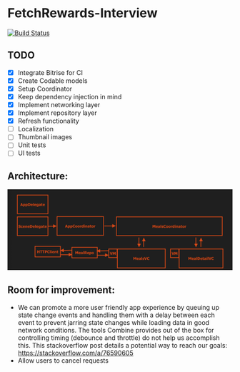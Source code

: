 # FetchRewards-Interview

[![Build Status](https://app.bitrise.io/app/0548c39f-ab19-4912-a213-9baa647312b7/status.svg?token=xmeiF9x02Ak3ZpcaA5FO5Q&branch=master)](https://app.bitrise.io/app/0548c39f-ab19-4912-a213-9baa647312b7)

## TODO

- [x] Integrate Bitrise for CI
- [x] Create Codable models
- [x] Setup Coordinator
- [x] Keep dependency injection in mind
- [x] Implement networking layer
- [x] Implement repository layer
- [x] Refresh functionality
- [ ] Localization
- [ ] Thumbnail images
- [ ] Unit tests
- [ ] UI tests

## Architecture:
![app_architecture](/app_architecture.png)

## Room for improvement:

* We can promote a more user friendly app experience by queuing up state change events and handling them with a delay between each event to prevent jarring state changes while loading data in good network conditions. The tools Combine provides out of the box for controlling timing (debounce and throttle) do not help us accomplish this. This stackoverflow post details a potential way to reach our goals: https://stackoverflow.com/a/76590605
* Allow users to cancel requests

